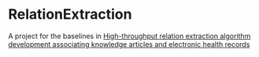 # RelationExtraction

A project for the baselines in [High-throughput relation extraction algorithm development associating knowledge articles and electronic health records](https://arxiv.org/ftp/arxiv/papers/2009/2009.03506.pdf)
